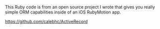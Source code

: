 This Ruby code is from an open source project I wrote that gives you really simple ORM capabilities inside of an iOS RubyMotion app.

https://github.com/calebhc/ActiveRecord
